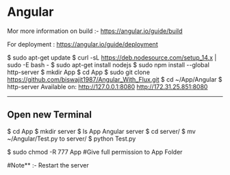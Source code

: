 # Angular

Mor more information on build :- https://angular.io/guide/build

For deployment : https://angular.io/guide/deployment


 $ sudo apt-get update
 $ curl -sL https://deb.nodesource.com/setup_14.x | sudo -E bash -
 $ sudo apt-get install nodejs
 $ sudo npm install --global http-server
 $ mkdir App
 $ cd App
 $ sudo git clone https://github.com/biswajit1987/Angular_With_Flux.git
 $ cd ~/App/Angular
 $ http-server
 Available on:
  http://127.0.0.1:8080
  http://172.31.25.851:8080

 ---------------------------
 Open new Terminal
 ---------------------------
 $ cd App
 $ mkdir server
 $  ls App
      Angular  server
 $ cd server/
 $ mv ~/Angular/Test.py to server/
 $ python Test.py

 $ sudo chmod -R 777 App #Give full permission to App Folder
 
 #Note** :- Restart the server
 
